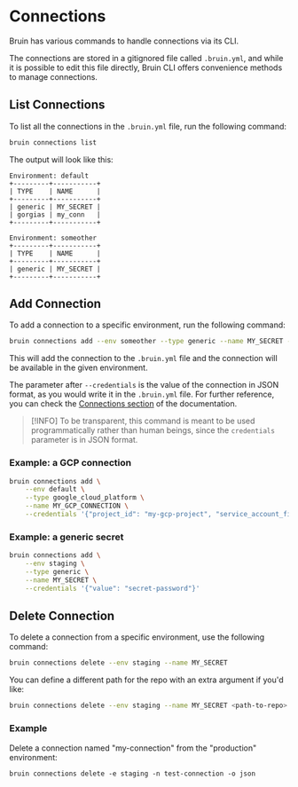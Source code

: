 # Connections

Bruin has various commands to handle connections via its CLI. 

The connections are stored in a gitignored file called `.bruin.yml`, and while it is possible to edit this file directly, Bruin CLI offers convenience methods to manage connections.

## List Connections

To list all the connections in the `.bruin.yml` file, run the following command:

```bash
bruin connections list
```

The output will look like this:
```
Environment: default
+---------+-----------+
| TYPE    | NAME      |
+---------+-----------+
| generic | MY_SECRET |
| gorgias | my_conn   |
+---------+-----------+

Environment: someother
+---------+-----------+
| TYPE    | NAME      |
+---------+-----------+
| generic | MY_SECRET |
+---------+-----------+
```

## Add Connection

To add a connection to a specific environment, run the following command:

```bash
bruin connections add --env someother --type generic --name MY_SECRET --credentials '{"value": "someothersecret"}'
```

This will add the connection to the `.bruin.yml` file and the connection will be available in the given environment.

The parameter after `--credentials` is the value of the connection in JSON format, as you would write it in the `.bruin.yml` file. For further reference, you can check the [Connections section](../connections/overview.md) of the documentation.


> [!INFO]
> To be transparent, this command is meant to be used programmatically rather than human beings, since the `credentials` parameter is in JSON format.

### Example: a GCP connection
```bash
bruin connections add \
    --env default \
    --type google_cloud_platform \
    --name MY_GCP_CONNECTION \
    --credentials '{"project_id": "my-gcp-project", "service_account_file": "path/to/service/account/file.json"}'
```

### Example: a generic secret
```bash
bruin connections add \
    --env staging \
    --type generic \
    --name MY_SECRET \
    --credentials '{"value": "secret-password"}'
```


## Delete Connection

To delete a connection from a specific environment, use the following command:

```bash
bruin connections delete --env staging --name MY_SECRET
```

You can define a different path for the repo with an extra argument if you'd like:

```bash
bruin connections delete --env staging --name MY_SECRET <path-to-repo>
```


### Example

Delete a connection named "my-connection" from the "production" environment:
```
bruin connections delete -e staging -n test-connection -o json
```